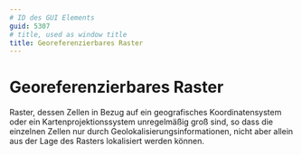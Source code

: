 ```yaml
---
# ID des GUI Elements
guid: 5307
# title, used as window title
title: Georeferenzierbares Raster
---
```


# Georeferenzierbares Raster

Raster, dessen Zellen in Bezug auf ein geografisches Koordinatensystem oder ein Kartenprojektionssystem unregelmäßig groß sind, so dass die einzelnen Zellen nur durch Geolokalisierungsinformationen, nicht aber allein aus der Lage des Rasters lokalisiert werden können.

